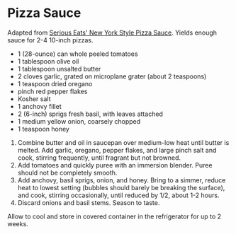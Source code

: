 # Pizza Sauce

Adapted from [Serious Eats' New York Style Pizza Sauce](http://www.seriouseats.com/recipes/2010/10/new-york-style-pizza-sauce.html). Yields enough sauce for 2-4 10-inch pizzas.

- 1 (28-ounce) can whole peeled tomatoes
- 1 tablespoon olive oil
- 1 tablespoon unsalted butter
- 2 cloves garlic, grated on microplane grater (about 2 teaspoons)
- 1 teaspoon dried oregano
- pinch red pepper flakes
- Kosher salt
- 1 anchovy fillet
- 2 (6-inch) sprigs fresh basil, with leaves attached
- 1 medium yellow onion, coarsely chopped
- 1 teaspoon honey

1. Combine butter and oil in saucepan over medium-low heat until butter is melted. Add garlic, oregano, pepper flakes, and large pinch salt and cook, stirring frequently, until fragrant but not browned.
2. Add tomatoes and quickly puree with an immersion blender. Puree should not be completely smooth.
3. Add anchovy, basil sprigs, onion, and honey. Bring to a simmer, reduce heat to lowest setting (bubbles should barely be breaking the surface), and cook, stirring occasionally, until reduced by 1/2, about 1-2 hours.
4. Discard onions and basil stems. Season to taste.

Allow to cool and store in covered container in the refrigerator for up to 2 weeks.
